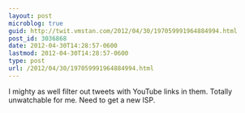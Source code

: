 ```yaml
---
layout: post
microblog: true
guid: http://twit.vmstan.com/2012/04/30/197059991964884994.html
post_id: 3036868
date: 2012-04-30T14:28:57-0600
lastmod: 2012-04-30T14:28:57-0600
type: post
url: /2012/04/30/197059991964884994.html
---
```

I mighty as well filter out tweets with YouTube links in them. Totally unwatchable for me. Need to get a new ISP.
